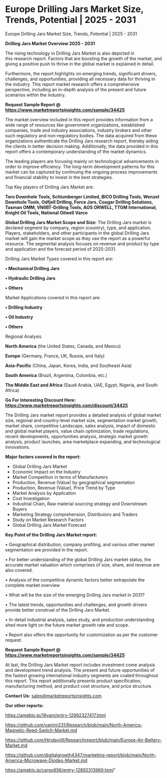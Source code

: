 # Europe Drilling Jars Market Size, Trends, Potential | 2025 - 2031
 Europe Drilling Jars Market Size, Trends, Potential | 2025 - 2031

<Strong> Drilling Jars Market Overview 2025 - 2031</strong>

The rising technology in Drilling Jars Market is also depicted in this research report. Factors that are boosting the growth of the market, and giving a positive push to thrive in the global market is explained in detail.

Furthermore, the report highlights on emerging trends, significant drivers, challenges, and opportunities, providing all necessary data for thriving in the industry. This report market research offers a comprehensive perspective, including an in-depth analysis of the present and future scenarios within the industry.

<strong>Request Sample Report @ <a href=https://www.marketreportsinsights.com/sample/34425>https://www.marketreportsinsights.com/sample/34425</a></strong>

The market overview included in this report provides information from a wide range of resources like government organizations, established companies, trade and industry associations, industry brokers and other such regulatory and non-regulatory bodies. The data acquired from these organizations authenticate the Drilling Jars research report, thereby aiding the clients in better decision making. Additionally, the data provided in this report offers a contemporary understanding of the market dynamics.

The leading players are focusing mainly on technological advancements in order to improve efficiency. The long-term development patterns for this market can be captured by continuing the ongoing process improvements and financial stability to invest in the best strategies.

Top Key players of Drilling Jars Market are:

<strong>Toro Downhole Tools, Schlumberger Limited, BICO Drilling Tools, Wenzel Downhole Tools, Odfjell Drilling, Force Jars, Cougar Drilling Solutions, Tasman OMM, VNIIBT-Drilling Tools, AOS ORWELL, TTGM International, Knight Oil Tools, National Oilwell Varco</strong>

<strong><b>Global Drilling Jars Market Scope and Size:</b></strong>
The Drilling Jars market is declared segment by company, region (country), type, and application. Players, stakeholders, and other participants in the global Drilling Jars market will gain the market scope as they use the report as a powerful resource. The segmental analysis focuses on revenue and product by type and application and the forecast period of 2025-2031.

Drilling Jars Market Types covered in this report are:

<strong>•  Mechanical Drilling Jars

•  Hydraulic Drilling Jars

•  Others</strong>

Market Applications covered in this report are:

<strong>•  Drilling Industry

•  Oil Industry

•  Others</strong> 

Regional Analysis

<strong>North America</strong> (the United States, Canada, and Mexico)

<strong>Europe</strong> (Germany, France, UK, Russia, and Italy)

<strong>Asia-Pacific</strong> (China, Japan, Korea, India, and Southeast Asia)

<strong>South America</strong> (Brazil, Argentina, Colombia, etc.)

<strong>The Middle East and Africa</strong> (Saudi Arabia, UAE, Egypt, Nigeria, and South Africa)

<strong>Go For Interesting Discount Here: <a href=https://www.marketreportsinsights.com/discount/34425>https://www.marketreportsinsights.com/discount/34425</a></strong>

The Drilling Jars market report provides a detailed analysis of global market size, regional and country-level market size, segmentation market growth, market share, competitive Landscape, sales analysis, impact of domestic and global market players, value chain optimization, trade regulations, recent developments, opportunities analysis, strategic market growth analysis, product launches, area marketplace expanding, and technological innovations.

<strong><b>Major factors covered in the report:</b></strong>
<ul>
  <li>Global Drilling Jars Market </li>
  <li>Economic Impact on the Industry</li>
  <li>Market Competition in terms of Manufacturers</li>
  <li>Production, Revenue (Value) by geographical segmentation</li>
  <li>Production, Revenue (Value), Price Trend by Type</li>
  <li>Market Analysis by Application</li>
  <li>Cost Investigation</li>
  <li>Industrial Chain, Raw material sourcing strategy and Downstream Buyers</li>
  <li>Marketing Strategy comprehension, Distributors and Traders</li>
  <li>Study on Market Research Factors</li>
  <li>Global Drilling Jars Market Forecast</li>
</ul>

<strong><b>Key Point of the Drilling Jars Market report:</b></strong>

• Geographical distribution, company profiling, and various other market segmentation are provided in the report.

• For better understanding of the global Drilling Jars market status, the accurate market valuation which comprises of size, share, and revenue are also covered.

• Analysis of the competitive dynamic factors better extrapolate the complete market overview

• What will be the size of the emerging Drilling Jars market in 2031?

• The latest trends, opportunities and challenges, and growth drivers provide better construal of the Drilling Jars Market.

• In-detail industrial analysis, sales study, and production understanding shed more light on the future market growth rate and scope.

• Report also offers the opportunity for customization as per the customer request.

<strong>Request Sample Report @ <a href=https://www.marketreportsinsights.com/sample/34425>https://www.marketreportsinsights.com/sample/34425</a></strong>

At last, the Drilling Jars Market report includes investment come analysis and development trend analysis. The present and future opportunities of the fastest growing international industry segments are coated throughout this report. This report additionally presents product specification, manufacturing method, and product cost structure, and price structure.

<strong>Contact Us:</strong>
sales@marketreportsinsights.com

<strong>Our other reports:</strong>

<a href=https://ameblo.jp/18yam/entry-12892327417.html>https://ameblo.jp/18yam/entry-12892327417.html</a>

<a href=https://github.com/yamini231/Research/blob/main/North-America-Magnetic-Reed-Switch-Market.md>https://github.com/yamini231/Research/blob/main/North-America-Magnetic-Reed-Switch-Market.md</a>

<a href=https://github.com/Hindavii9/Researchreport/blob/main/Europe-Air-Battery-Market.md>https://github.com/Hindavii9/Researchreport/blob/main/Europe-Air-Battery-Market.md</a>

<a href=https://github.com/digitalgrowth4347/marketing-report/blob/main/North-America-Microwave-Diodes-Market.md>https://github.com/digitalgrowth4347/marketing-report/blob/main/North-America-Microwave-Diodes-Market.md</a>

<a href=https://ameblo.jp/cargo656/entry-12892313969.html>https://ameblo.jp/cargo656/entry-12892313969.html</a>"
